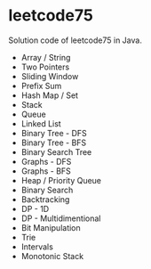# leetcode75
Solution code of leetcode75 in Java.
- Array / String
- Two Pointers
- Sliding Window
- Prefix Sum
- Hash Map / Set
- Stack
- Queue
- Linked List
- Binary Tree - DFS
- Binary Tree - BFS
- Binary Search Tree
- Graphs - DFS
- Graphs - BFS
- Heap / Priority Queue
- Binary Search
- Backtracking
- DP - 1D
- DP - Multidimentional
- Bit Manipulation
- Trie
- Intervals
- Monotonic Stack
